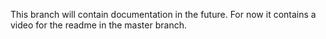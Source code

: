 This branch will contain documentation in the future.
For now it contains a video for the readme in the master branch.
